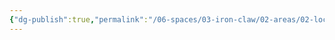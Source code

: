 ```yaml
---
{"dg-publish":true,"permalink":"/06-spaces/03-iron-claw/02-areas/02-location/","title":"{02} Location","pinned":true}
---
```


